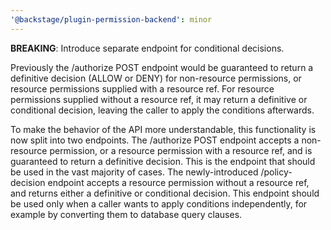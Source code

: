 ```yaml
---
'@backstage/plugin-permission-backend': minor
---
```


**BREAKING**: Introduce separate endpoint for conditional decisions.

Previously the /authorize POST endpoint would be guaranteed to return a definitive decision (ALLOW or DENY) for non-resource permissions, or resource permissions supplied with a resource ref. For resource permissions supplied without a resource ref, it may return a definitive or conditional decision, leaving the caller to apply the conditions afterwards.

To make the behavior of the API more understandable, this functionality is now split into two endpoints. The /authorize POST endpoint accepts a non-resource permission, or a resource permission with a resource ref, and is guaranteed to return a definitive decision. This is the endpoint that should be used in the vast majority of cases. The newly-introduced /policy-decision endpoint accepts a resource permission without a resource ref, and returns either a definitive or conditional decision. This endpoint should be used only when a caller wants to apply conditions independently, for example by converting them to database query clauses.
